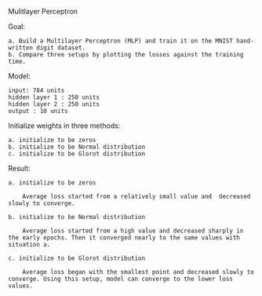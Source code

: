 Mulitlayer Perceptron

Goal: 

    a. Build a Multilayer Perceptron (MLP) and train it on the MNIST hand-written digit dataset.
    b. Compare three setups by plotting the losses against the training time.

Model: 

    input: 784 units
    hidden layer 1 : 250 units
    hidden layer 2 : 250 units
    output : 10 units

Initialize weights in three methods:

    a. initialize to be zeros
    b. initialize to be Normal distribution
    c. initialize to be Glorot distribution
    
Result:

    a. initialize to be zeros
    
        Average loss started from a relatively small value and  decreased slowly to converge.

    b. initialize to be Normal distribution
    
        Average loss started from a high value and decreased sharply in the early epochs. Then it converged nearly to the same values with situation a.

    c. initialize to be Glorot distribution
    
        Average loss began with the smallest point and decreased slowly to converge. Using this setup, model can converge to the lower loss values.






